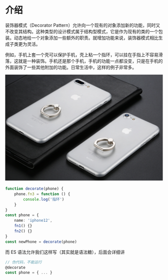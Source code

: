 # 介绍

装饰器模式（Decorator Pattern）允许向一个现有的对象添加新的功能，同时又不改变其结构。这种类型的设计模式属于结构型模式，它是作为现有的类的一个包装。动态地给一个对象添加一些额外的职责。就增加功能来说，装饰器模式相比生成子类更为灵活。

例如，手机上套一个壳可以保护手机，壳上粘一个指环，可以挂在手指上不容易滑落，这就是一种装饰。手机还是那个手机，手机的功能一点都没变，只是在手机的外面装饰了一些其他附加的功能。日常生活中，这样的例子非常多。

![](./img/1.png)

```ts
function decorate(phone) {
    phone.fn3 = function () {
        console.log('指环')
    }
}
const phone = {
    name: 'iphone12',
    fn1() {}
    fn2() {}
}
const newPhone = decorate(phone)
```

而 ES 语法允许我们这样写（其实就是语法糖），后面会详细讲

```ts
// 伪代码，不能运行
@decorate
const phone = { ... }
```
